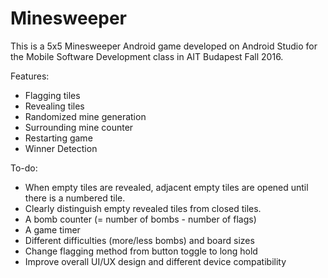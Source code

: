 # Minesweeper
This is a 5x5 Minesweeper Android game developed on Android Studio for the Mobile Software Development class in AIT Budapest Fall 2016.

Features: 
- Flagging tiles
- Revealing tiles
- Randomized mine generation
- Surrounding mine counter
- Restarting game
- Winner Detection

To-do:
- When empty tiles are revealed, adjacent empty tiles are opened until there is a numbered tile. 
- Clearly distinguish empty revealed tiles from closed tiles.
- A bomb counter (= number of bombs - number of flags)
- A game timer
- Different difficulties (more/less bombs) and board sizes
- Change flagging method from button toggle to long hold
- Improve overall UI/UX design and different device compatibility 
